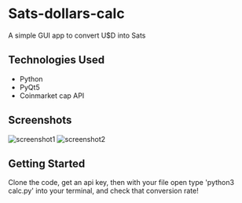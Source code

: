 # Sats-dollars-calc

A simple GUI app to convert U$D into Sats

## Technologies Used
- Python
- PyQt5
- Coinmarket cap API

## Screenshots
![screenshot1](https://user-images.githubusercontent.com/81238878/147490462-fc132dc2-ddca-4d93-a3e4-3f9f0160a4f2.png)
![screenshot2](https://user-images.githubusercontent.com/81238878/147490009-0f13effe-2152-4d09-be66-ae7f3e358e8a.png)

## Getting Started
Clone the code, get an api key, then with your file open type 'python3 calc.py' into your terminal, and check that conversion rate!
